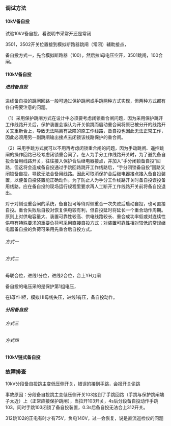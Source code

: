 ### 调试方法

#### 10kV备自投

试验10kV备自投，看说明书采常开还是常闭

3501，3502开关位置接到模拟断路器跳闸（常闭）辅助接点，

备自投方式一，先合模拟断路器（100），然后拉I母电压空开，3501跳闸，100合闸。

 

#### 110kV备自投

##### 进线备自投

进线备自投的跳闸回路一般可通过保护跳闸或手跳两种方式实现，但两种方式都有各自需要注意的问题。

（1）采用保护跳闸方式在设计中必须要考虑闭锁重合闸问题，因为采用保护跳开工作线路开关后，保护装置会误认为开关偷跳而启动重合闸将原已被分开的线路开关又重新合上，导致无法隔离有故障的原工作线路，备自投也因此无法正常工作，因此必须用另一副跳闸输出接点去闭锁该线路保护的重合闸。

（2）采用手跳方式就可以不用再考虑闭锁重合闸的问题，因为手动跳闸、遥控跳闸的操作回路已经考虑闭锁重合闸了。在人为手分工作线路开关时，为了避免备自投合备用线路开关，往往接入保护合后继电器接点，并加入“手分闭锁备自投”回路，但这将会造成备自投通过手跳回路跳开工作线路后，“手分闭锁备自投”回路又闭锁备自投，导致无法合备用线路。因此可取消保护合后继电器接点接入备自投装置，以便备自投装置能正确动作。为了防止人为手分工作线路开关时备自投误投备用线路，应在备自投的现场运行规程里要求再人工断开工作线路开关前将备自投退出。

对于对侧设重合闸的系统，备自投可等待对侧重合一次失败后启动自投，也可直接自投。重合失败后自投对恢复供电较有利，但自投延时将延长一个重合动作周期。原则上对供电容量大、装置可靠性较高、供电线路较长、重合成功率低或对连续性供电有特殊要求的重要负荷可采用直接自投方式；对装置可靠性相对较低的常规继电器备自投的负荷可采用先重合后自投方式。

###### 方式一

 

###### 方式二

母联合位，进线1分位，进线2合位，合上YH刀闸

备自投的电压采的是保护第1组电压，

在I母YH柜，模拟I II母线失压，进线1有压，备自投动作。

 

##### 分段备自投

###### 方式三

###### 方式四

#### 110kV链式备自投

### 故障排查



10kV分段备自投跳主变低压侧开关，错误的接到手跳，会报开关偷跳

 

事故原因：分段备自投跳主变低压侧开关103接到了手跳回路（手跳与保护跳闸端子太近）上（正常应接保护跳闸），当拉开103开关，4s后分段备自投动作手跳103，同时手跳103闭锁了备自投装置，0.3s后备自投无法合上312开关。

 

312跳102的正电有时才有75V，负电140V，过一会恢复，说是直流巡检仪的问题